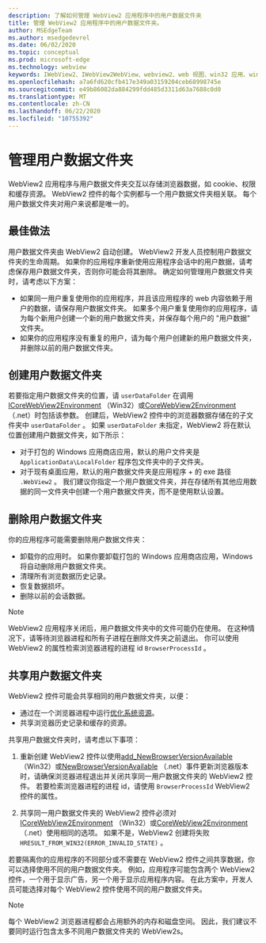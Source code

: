 ```yaml
---
description: 了解如何管理 WebView2 应用程序中的用户数据文件夹
title: 管理 WebView2 应用程序中的用户数据文件夹。
author: MSEdgeTeam
ms.author: msedgedevrel
ms.date: 06/02/2020
ms.topic: conceptual
ms.prod: microsoft-edge
ms.technology: webview
keywords: IWebView2、IWebView2WebView、webview2、web 视图、win32 应用、win32、edge、ICoreWebView2、ICoreWebView2Host、浏览器控件、边缘 html、用户数据文件夹
ms.openlocfilehash: a7a6fd620cfb417e349a03159204ceb68998745e
ms.sourcegitcommit: e49b86082da884299fdd485d3311d63a7688c0d0
ms.translationtype: MT
ms.contentlocale: zh-CN
ms.lasthandoff: 06/22/2020
ms.locfileid: "10755392"
---
```

# 管理用户数据文件夹

WebView2 应用程序与用户数据文件夹交互以存储浏览器数据，如 cookie、权限和缓存资源。 WebView2 控件的每个实例都与一个用户数据文件夹相关联。 每个用户数据文件夹对用户来说都是唯一的。

## 最佳做法

用户数据文件夹由 WebView2 自动创建。 WebView2 开发人员控制用户数据文件夹的生命周期。 如果你的应用程序重新使用应用程序会话中的用户数据，请考虑保存用户数据文件夹，否则你可能会将其删除。 确定如何管理用户数据文件夹时，请考虑以下方案：

*   如果同一用户重复使用你的应用程序，并且该应用程序的 web 内容依赖于用户的数据，请保存用户数据文件夹。 如果多个用户重复使用你的应用程序，请为每个新用户创建一个新的用户数据文件夹，并保存每个用户的 "用户数据" 文件夹。
*   如果你的应用程序没有重复的用户，请为每个用户创建新的用户数据文件夹，并删除以前的用户数据文件夹。

## 创建用户数据文件夹

若要指定用户数据文件夹的位置，请 `userDataFolder` 在调用[ICoreWebView2Environment](../reference/win32/0-9-538/icorewebview2environment) （Win32）或[CoreWebView2Environment](../reference/dotnet/0-9-538/microsoft-web-webview2-core-corewebview2environment) （.net）时包括该参数。 创建后，WebView2 控件中的浏览器数据存储在的子文件夹中 `userDataFolder` 。 如果 `userDataFolder` 未指定，WebView2 将在默认位置创建用户数据文件夹，如下所示：

* 对于打包的 Windows 应用商店应用，默认的用户文件夹是 `ApplicationData\LocalFolder` 程序包文件夹中的子文件夹。
* 对于现有桌面应用，默认的用户数据文件夹是应用程序 + 的 exe 路径 `.WebView2` 。 我们建议你指定一个用户数据文件夹，并在存储所有其他应用数据的同一文件夹中创建一个用户数据文件夹，而不是使用默认设置。

## 删除用户数据文件夹

你的应用程序可能需要删除用户数据文件夹：

* 卸载你的应用时。 如果你要卸载打包的 Windows 应用商店应用，Windows 将自动删除用户数据文件夹。 
* 清理所有浏览数据历史记录。
* 恢复数据损坏。
* 删除以前的会话数据。 


> [!NOTE]
> WebView2 应用程序关闭后，用户数据文件夹中的文件可能仍在使用。 在这种情况下，请等待浏览器进程和所有子进程在删除文件夹之前退出。 你可以使用 WebView2 的属性检索浏览器进程的进程 id `BrowserProcessId` 。

## 共享用户数据文件夹

WebView2 控件可能会共享相同的用户数据文件夹，以便：

* 通过在一个浏览器进程中运行[优化系统资源](https://docs.microsoft.com/en-us/microsoft-edge/webview2/reference/win32/0-9-538/icorewebview2#process-model)。
* 共享浏览器历史记录和缓存的资源。 

共享用户数据文件夹时，请考虑以下事项： 

1. 重新创建 WebView2 控件以使用[add_NewBrowserVersionAvailable](../reference/win32/0-9-538/icorewebview2environment#add_newbrowserversionavailable) （Win32）或[NewBrowserVersionAvailable](../reference/dotnet/0-9-538/microsoft-web-webview2-core-corewebview2environment#newbrowserversionavailable) （.net）事件更新浏览器版本时，请确保浏览器进程退出并关闭共享同一用户数据文件夹的 WebView2 控件。 若要检索浏览器进程的进程 id，请使用 `BrowserProcessId` WebView2 控件的属性。

2. 共享同一用户数据文件夹的 WebView2 控件必须对[ICoreWebView2Environment](../reference/win32/0-9-538/icorewebview2environment) （Win32）或[CoreWebView2Environment](../reference/dotnet/0-9-538/microsoft-web-webview2-core-corewebview2environment) （.net）使用相同的选项。 如果不是，WebView2 创建将失败 `HRESULT_FROM_WIN32(ERROR_INVALID_STATE)` 。 

若要隔离你的应用程序的不同部分或不需要在 WebView2 控件之间共享数据，你可以选择使用不同的用户数据文件夹。 例如，应用程序可能包含两个 WebView2 控件，一个用于显示广告，另一个用于显示应用程序内容。 在此方案中，开发人员可能选择对每个 WebView2 控件使用不同的用户数据文件夹。 

> [!NOTE]
> 每个 WebView2 浏览器进程都会占用额外的内存和磁盘空间。 因此，我们建议不要同时运行包含太多不同用户数据文件夹的 WebView2s。 
